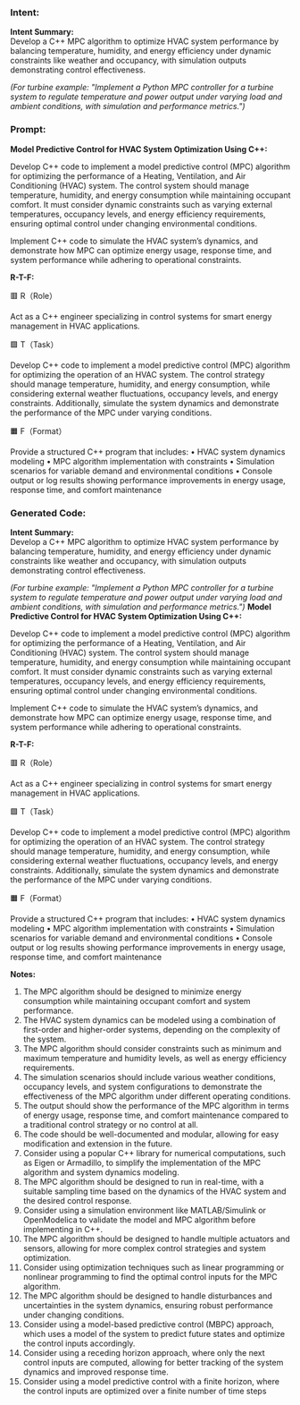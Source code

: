 ### Intent:
**Intent Summary:**  
Develop a C++ MPC algorithm to optimize HVAC system performance by balancing temperature, humidity, and energy efficiency under dynamic constraints like weather and occupancy, with simulation outputs demonstrating control effectiveness.  

*(For turbine example: "Implement a Python MPC controller for a turbine system to regulate temperature and power output under varying load and ambient conditions, with simulation and performance metrics.")*

### Prompt:
**Model Predictive Control for HVAC System Optimization Using C++:**

Develop C++ code to implement a model predictive control (MPC) algorithm for optimizing the performance of a Heating, Ventilation, and Air Conditioning (HVAC) system. The control system should manage temperature, humidity, and energy consumption while maintaining occupant comfort. It must consider dynamic constraints such as varying external temperatures, occupancy levels, and energy efficiency requirements, ensuring optimal control under changing environmental conditions.

Implement C++ code to simulate the HVAC system’s dynamics, and demonstrate how MPC can optimize energy usage, response time, and system performance while adhering to operational constraints.

**R-T-F:**

🟥 R（Role）

Act as a C++ engineer specializing in control systems for smart energy management in HVAC applications.

🟩 T（Task）

Develop C++ code to implement a model predictive control (MPC) algorithm for optimizing the operation of an HVAC system. The control strategy should manage temperature, humidity, and energy consumption, while considering external weather fluctuations, occupancy levels, and energy constraints. Additionally, simulate the system dynamics and demonstrate the performance of the MPC under varying conditions.

🟧 F（Format）

Provide a structured C++ program that includes:
	•	HVAC system dynamics modeling
	•	MPC algorithm implementation with constraints
	•	Simulation scenarios for variable demand and environmental conditions
	•	Console output or log results showing performance improvements in energy usage, response time, and comfort maintenance

### Generated Code:
**Intent Summary:**  
Develop a C++ MPC algorithm to optimize HVAC system performance by balancing temperature, humidity, and energy efficiency under dynamic constraints like weather and occupancy, with simulation outputs demonstrating control effectiveness.  

*(For turbine example: "Implement a Python MPC controller for a turbine system to regulate temperature and power output under varying load and ambient conditions, with simulation and performance metrics.")*
**Model Predictive Control for HVAC System Optimization Using C++:**

Develop C++ code to implement a model predictive control (MPC) algorithm for optimizing the performance of a Heating, Ventilation, and Air Conditioning (HVAC) system. The control system should manage temperature, humidity, and energy consumption while maintaining occupant comfort. It must consider dynamic constraints such as varying external temperatures, occupancy levels, and energy efficiency requirements, ensuring optimal control under changing environmental conditions.

Implement C++ code to simulate the HVAC system’s dynamics, and demonstrate how MPC can optimize energy usage, response time, and system performance while adhering to operational constraints.

**R-T-F:**

🟥 R（Role）

Act as a C++ engineer specializing in control systems for smart energy management in HVAC applications.

🟩 T（Task）

Develop C++ code to implement a model predictive control (MPC) algorithm for optimizing the operation of an HVAC system. The control strategy should manage temperature, humidity, and energy consumption, while considering external weather fluctuations, occupancy levels, and energy constraints. Additionally, simulate the system dynamics and demonstrate the performance of the MPC under varying conditions.

🟧 F（Format）

Provide a structured C++ program that includes:
	•	HVAC system dynamics modeling
	•	MPC algorithm implementation with constraints
	•	Simulation scenarios for variable demand and environmental conditions
	•	Console output or log results showing performance improvements in energy usage, response time, and comfort maintenance

**Notes:**

1.	The MPC algorithm should be designed to minimize energy consumption while maintaining occupant comfort and system performance.
2.	The HVAC system dynamics can be modeled using a combination of first-order and higher-order systems, depending on the complexity of the system.
3.	The MPC algorithm should consider constraints such as minimum and maximum temperature and humidity levels, as well as energy efficiency requirements.
4.	The simulation scenarios should include various weather conditions, occupancy levels, and system configurations to demonstrate the effectiveness of the MPC algorithm under different operating conditions.
5.	The output should show the performance of the MPC algorithm in terms of energy usage, response time, and comfort maintenance compared to a traditional control strategy or no control at all.
6.	The code should be well-documented and modular, allowing for easy modification and extension in the future.
7.	Consider using a popular C++ library for numerical computations, such as Eigen or Armadillo, to simplify the implementation of the MPC algorithm and system dynamics modeling.
8.	The MPC algorithm should be designed to run in real-time, with a suitable sampling time based on the dynamics of the HVAC system and the desired control response.
9.	Consider using a simulation environment like MATLAB/Simulink or OpenModelica to validate the model and MPC algorithm before implementing in C++.
10.	The MPC algorithm should be designed to handle multiple actuators and sensors, allowing for more complex control strategies and system optimization.
11.	Consider using optimization techniques such as linear programming or nonlinear programming to find the optimal control inputs for the MPC algorithm.
12.	The MPC algorithm should be designed to handle disturbances and uncertainties in the system dynamics, ensuring robust performance under changing conditions.
13.	Consider using a model-based predictive control (MBPC) approach, which uses a model of the system to predict future states and optimize the control inputs accordingly.
14.	Consider using a receding horizon approach, where only the next control inputs are computed, allowing for better tracking of the system dynamics and improved response time.
15.	Consider using a model predictive control with a finite horizon, where the control inputs are optimized over a finite number of time steps
